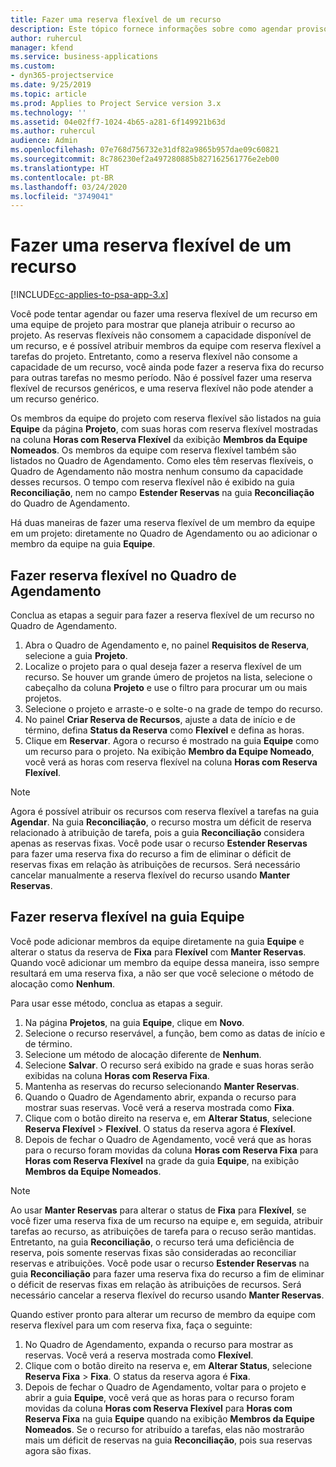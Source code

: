 ```yaml
---
title: Fazer uma reserva flexível de um recurso
description: Este tópico fornece informações sobre como agendar provisoriamente ou reservar de maneira flexível membros da equipe do projeto.
author: ruhercul
manager: kfend
ms.service: business-applications
ms.custom:
- dyn365-projectservice
ms.date: 9/25/2019
ms.topic: article
ms.prod: Applies to Project Service version 3.x
ms.technology: ''
ms.assetid: 04e02ff7-1024-4b65-a281-6f149921b63d
ms.author: ruhercul
audience: Admin
ms.openlocfilehash: 07e768d756732e31df82a9865b957dae09c60821
ms.sourcegitcommit: 8c786230ef2a497280885b827162561776e2eb00
ms.translationtype: HT
ms.contentlocale: pt-BR
ms.lasthandoff: 03/24/2020
ms.locfileid: "3749041"
---
```

# <a name="soft-book-a-resource"></a>Fazer uma reserva flexível de um recurso

[!INCLUDE[cc-applies-to-psa-app-3.x](../includes/cc-applies-to-psa-app-3x.md)]

Você pode tentar agendar ou fazer uma reserva flexível de um recurso em uma equipe de projeto para mostrar que planeja atribuir o recurso ao projeto. As reservas flexíveis não consomem a capacidade disponível de um recurso, e é possível atribuir membros da equipe com reserva flexível a tarefas do projeto. Entretanto, como a reserva flexível não consome a capacidade de um recurso, você ainda pode fazer a reserva fixa do recurso para outras tarefas no mesmo período. Não é possível fazer uma reserva flexível de recursos genéricos, e uma reserva flexível não pode atender a um recurso genérico.

Os membros da equipe do projeto com reserva flexível são listados na guia **Equipe** da página **Projeto**, com suas horas com reserva flexível mostradas na coluna **Horas com Reserva Flexível** da exibição **Membros da Equipe Nomeados**. Os membros da equipe com reserva flexível também são listados no Quadro de Agendamento. Como eles têm reservas flexíveis, o Quadro de Agendamento não mostra nenhum consumo da capacidade desses recursos. O tempo com reserva flexível não é exibido na guia **Reconciliação**, nem no campo **Estender Reservas** na guia **Reconciliação** do Quadro de Agendamento. 

Há duas maneiras de fazer uma reserva flexível de um membro da equipe em um projeto: diretamente no Quadro de Agendamento ou ao adicionar o membro da equipe na guia **Equipe**. 

## <a name="soft-book-from-the-schedule-board"></a>Fazer reserva flexível no Quadro de Agendamento
Conclua as etapas a seguir para fazer a reserva flexível de um recurso no Quadro de Agendamento. 

1. Abra o Quadro de Agendamento e, no painel **Requisitos de Reserva**, selecione a guia **Projeto**.
2. Localize o projeto para o qual deseja fazer a reserva flexível de um recurso. Se houver um grande úmero de projetos na lista, selecione o cabeçalho da coluna **Projeto** e use o filtro para procurar um ou mais projetos.
3. Selecione o projeto e arraste-o e solte-o na grade de tempo do recurso.
5. No painel **Criar Reserva de Recursos**, ajuste a data de início e de término, defina **Status da Reserva** como **Flexível** e defina as horas. 
6. Clique em **Reservar**. Agora o recurso é mostrado na guia **Equipe** como um recurso para o projeto. Na exibição **Membro da Equipe Nomeado**, você verá as horas com reserva flexível na coluna **Horas com Reserva Flexível**.

> [!NOTE]
> Agora é possível atribuir os recursos com reserva flexível a tarefas na guia **Agendar**. Na guia **Reconciliação**, o recurso mostra um déficit de reserva relacionado à atribuição de tarefa, pois a guia **Reconciliação** considera apenas as reservas fixas. Você pode usar o recurso **Estender Reservas** para fazer uma reserva fixa do recurso a fim de eliminar o déficit de reservas fixas em relação às atribuições de recursos. Será necessário cancelar manualmente a reserva flexível do recurso usando **Manter Reservas**.

## <a name="soft-book-on-the-team-tab"></a>Fazer reserva flexível na guia Equipe

Você pode adicionar membros da equipe diretamente na guia **Equipe** e alterar o status da reserva de **Fixa** para **Flexível** com **Manter Reservas**. Quando você adicionar um membro da equipe dessa maneira, isso sempre resultará em uma reserva fixa, a não ser que você selecione o método de alocação como **Nenhum**.

Para usar esse método, conclua as etapas a seguir.

1. Na página **Projetos**, na guia **Equipe**, clique em **Novo**.
2. Selecione o recurso reservável, a função, bem como as datas de início e de término.
3. Selecione um método de alocação diferente de **Nenhum**.
4. Selecione **Salvar**. O recurso será exibido na grade e suas horas serão exibidas na coluna **Horas com Reserva Fixa**.
5. Mantenha as reservas do recurso selecionando **Manter Reservas**.
6. Quando o Quadro de Agendamento abrir, expanda o recurso para mostrar suas reservas. Você verá a reserva mostrada como **Fixa**.
7. Clique com o botão direito na reserva e, em **Alterar Status**, selecione **Reserva Flexível** \> **Flexível**. O status da reserva agora é **Flexível**.
8. Depois de fechar o Quadro de Agendamento, você verá que as horas para o recurso foram movidas da coluna **Horas com Reserva Fixa** para **Horas com Reserva Flexível** na grade da guia **Equipe**, na exibição **Membros da Equipe Nomeados**.

> [!NOTE]
> Ao usar **Manter Reservas** para alterar o status de **Fixa** para **Flexível**, se você fizer uma reserva fixa de um recurso na equipe e, em seguida, atribuir tarefas ao recurso, as atribuições de tarefa para o recuso serão mantidas. Entretanto, na guia **Reconciliação**, o recurso terá uma deficiência de reserva, pois somente reservas fixas são consideradas ao reconciliar reservas e atribuições. Você pode usar o recurso **Estender Reservas** na guia **Reconciliação** para fazer uma reserva fixa do recurso a fim de eliminar o déficit de reservas fixas em relação às atribuições de recursos. Será necessário cancelar a reserva flexível do recurso usando **Manter Reservas**.

Quando estiver pronto para alterar um recurso de membro da equipe com reserva flexível para um com reserva fixa, faça o seguinte:

1. No Quadro de Agendamento, expanda o recurso para mostrar as reservas. Você verá a reserva mostrada como **Flexível**.
2. Clique com o botão direito na reserva e, em **Alterar Status**, selecione **Reserva Fixa** \> **Fixa**. O status da reserva agora é **Fixa**.
3. Depois de fechar o Quadro de Agendamento, voltar para o projeto e abrir a guia **Equipe**, você verá que as horas para o recurso foram movidas da coluna **Horas com Reserva Flexível** para **Horas com Reserva Fixa** na guia **Equipe** quando na exibição **Membros da Equipe Nomeados**. Se o recurso for atribuído a tarefas, elas não mostrarão mais um déficit de reservas na guia **Reconciliação**, pois sua reservas agora são fixas.


